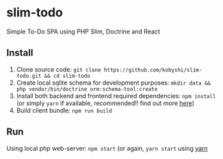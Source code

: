 # slim-todo
Simple To-Do SPA using PHP Slim, Doctrine and React

## Install ##

1. Clone source code: `git clone https://github.com/kobyshi/slim-todo.git && cd slim-todo`
2. Create local sqlite schema for development purposes: `mkdir data && php vendor/bin/doctrine orm:schema-tool:create`
3. Install both backend and frontend required dependencies: `npm install` (or simply `yarn` if available, recommended!! find out more [here](https://yarnpkg.com/))
4. Build client bundle: `npm run build`

## Run ##

Using local php web-server: `npm start` (or again, `yarn start` using [yarn](https://yarnpkg.com/)
